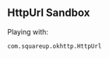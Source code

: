 HttpUrl Sandbox
------------------------------------

Playing with:

    com.squareup.okhttp.HttpUrl

